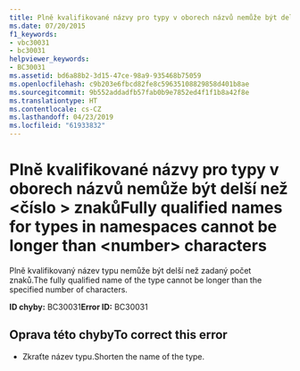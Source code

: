 ```yaml
---
title: Plně kvalifikované názvy pro typy v oborech názvů nemůže být delší než <number> znaků
ms.date: 07/20/2015
f1_keywords:
- vbc30031
- bc30031
helpviewer_keywords:
- BC30031
ms.assetid: bd6a88b2-3d15-47ce-98a9-935468b75059
ms.openlocfilehash: c9b203e6fbcd82fe8c59635108829858d401b8ae
ms.sourcegitcommit: 9b552addadfb57fab0b9e7852ed4f1f1b8a42f8e
ms.translationtype: HT
ms.contentlocale: cs-CZ
ms.lasthandoff: 04/23/2019
ms.locfileid: "61933832"
---
```

# <a name="fully-qualified-names-for-types-in-namespaces-cannot-be-longer-than-number-characters"></a><span data-ttu-id="5f3c2-102">Plně kvalifikované názvy pro typy v oborech názvů nemůže být delší než \<číslo > znaků</span><span class="sxs-lookup"><span data-stu-id="5f3c2-102">Fully qualified names for types in namespaces cannot be longer than \<number> characters</span></span>
<span data-ttu-id="5f3c2-103">Plně kvalifikovaný název typu nemůže být delší než zadaný počet znaků.</span><span class="sxs-lookup"><span data-stu-id="5f3c2-103">The fully qualified name of the type cannot be longer than the specified number of characters.</span></span>  
  
 <span data-ttu-id="5f3c2-104">**ID chyby:** BC30031</span><span class="sxs-lookup"><span data-stu-id="5f3c2-104">**Error ID:** BC30031</span></span>  
  
## <a name="to-correct-this-error"></a><span data-ttu-id="5f3c2-105">Oprava této chyby</span><span class="sxs-lookup"><span data-stu-id="5f3c2-105">To correct this error</span></span>  
  
- <span data-ttu-id="5f3c2-106">Zkraťte název typu.</span><span class="sxs-lookup"><span data-stu-id="5f3c2-106">Shorten the name of the type.</span></span>  
